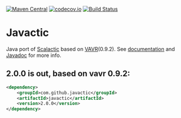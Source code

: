 [![Maven Central](https://maven-badges.herokuapp.com/maven-central/com.github.javactic/javactic/badge.svg)](https://maven-badges.herokuapp.com/maven-central/com.github.javactic/javactic)
[![codecov.io](https://codecov.io/github/javactic/javactic/coverage.svg?branch=master)](https://codecov.io/github/javactic/javactic?branch=master)
[![Build Status](https://travis-ci.org/javactic/javactic.svg?branch=master)](https://travis-ci.org/javactic/javactic)

# Javactic
Java port of [Scalactic](http://www.scalactic.org/) based on [VAVR](http://www.vavr.io/)(0.9.2).
See [documentation](http://javactic.github.io/javactic/) and [Javadoc](http://www.javadoc.io/doc/com.github.javactic/javactic/2.0.0) for more info.

## 2.0.0 is out, based on vavr 0.9.2:

```xml
<dependency>
    <groupId>com.github.javactic</groupId>
    <artifactId>javactic</artifactId>
    <version>2.0.0</version>
</dependency>
```
